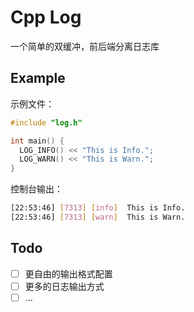 # Cpp Log

一个简单的双缓冲，前后端分离日志库

## Example

示例文件：

```cpp
#include "log.h"

int main() {
  LOG_INFO() << "This is Info.";
  LOG_WARN() << "This is Warn.";
}
```

控制台输出：

```bash
[22:53:46] [7313] [info]  This is Info.
[22:53:46] [7313] [warn]  This is Warn.
```

## Todo

- [ ] 更自由的输出格式配置
- [ ] 更多的日志输出方式
- [ ] ...
